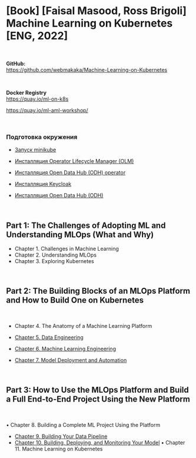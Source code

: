 # [Book] [Faisal Masood, Ross Brigoli] Machine Learning on Kubernetes [ENG, 2022]

<br/>

**GitHub:**  
https://github.com/webmakaka/Machine-Learning-on-Kubernetes

<br/>

**Docker Registry**  
https://quay.io/ml-on-k8s

https://quay.io/ml-aml-workshop/

<br/>

### Подготовка окружения

- [Запуск minikube](./01-environment/01-run-minikube.md)

- [Инсталляция Operator Lifecycle Manager (OLM)](./01-environment/02-installing-operator-lifecycle-manager.md)

- [Инсталляция Open Data Hub (ODH) operator](./01-environment/03-installing-the-open-data-hub-operator.md)

- [Инсталляция Keycloak](./01-environment/04-installing-keycloak.md)

- [Инсталляция Open Data Hub (ODH)](./01-environment/05-installing-open-data-hub.md)

<br/>

## Part 1: The Challenges of Adopting ML and Understanding MLOps (What and Why)

- Chapter 1. Challenges in Machine Learning
- Chapter 2. Understanding MLOps
- Chapter 3. Exploring Kubernetes

<br/>

## Part 2: The Building Blocks of an MLOps Platform and How to Build One on Kubernetes

<br/>

- Chapter 4. The Anatomy of a Machine Learning Platform

- [Chapter 5. Data Engineering](./05-data-engineering.md)
- [Chapter 6. Machine Learning Engineering](./06-machine-learning-engineering.md)
- [Chapter 7. Model Deployment and Automation](./07-model-deployment-and-automation.md)

<br/>

## Part 3: How to Use the MLOps Platform and Build a Full End-to-End Project Using the New Platform

<br/>

• Chapter 8. Building a Complete ML Project Using the Platform

- [Chapter 9. Building Your Data Pipeline](./09-building-your-data-pipeline.md)
- [Chapter 10. Building, Deploying, and Monitoring Your Model](./10-building-deploying-and-monitoring-your-model.md)
  • Chapter 11. Machine Learning on Kubernetes
